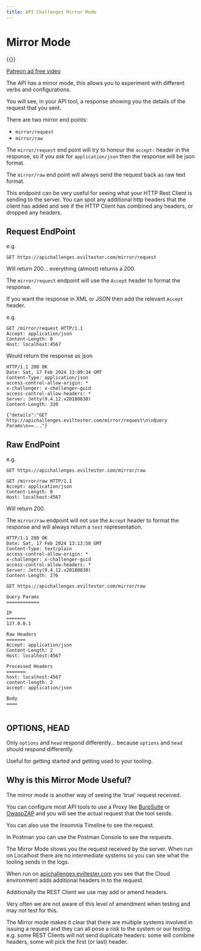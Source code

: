 ```yaml
---
title: API Challenges Mirror Mode
---
```


# Mirror Mode

{{<youtube-embed key="Q3qbyUNwYbM">}}

[Patreon ad free video](https://www.patreon.com/posts/54382928)

The API has a mirror mode, this allows you to experiment with different verbs and configurations.

You will see, in your API tool, a response showing you the details of the request that you sent.

There are two mirror end points:

- `mirror/request`
- `mirror/raw`

The `mirror/request` end point will try to honour the `accept:` header in the response, so if you ask for `application/json` then the response will be json format.

The `mirror/raw` end point will always send the request back as raw text format.

This endpoint can be very useful for seeing what your HTTP Rest Client is sending to the server. You can spot any additional http headers that the client has added and see if the HTTP Client has combined any headers, or dropped any headers.

## Request EndPoint

e.g.

```
GET https://apichallenges.eviltester.com/mirror/request
```

Will return 200... everything (almost) returns a 200.

The `mirror/request` endpoint will use the `Accept` header to format the response.

If you want the response in XML or JSON then add the relevant `Accept` header.

e.g.

```
GET /mirror/request HTTP/1.1
Accept: application/json
Content-Length: 0
Host: localhost:4567
```

Would return the response as json

```
HTTP/1.1 200 OK
Date: Sat, 17 Feb 2024 13:09:34 GMT
Content-Type: application/json
access-control-allow-origin: *
x-challenger: x-challenger-guid
access-control-allow-headers: *
Server: Jetty(9.4.12.v20180830)
Content-Length: 320

{"details":"GET http://apichallenges.eviltester.com/mirror/request\n\nQuery Params\n==..."}
```


## Raw EndPoint

e.g.

```
GET https://apichallenges.eviltester.com/mirror/raw
```

```
GET /mirror/raw HTTP/1.1
Accept: application/json
Content-Length: 0
Host: localhost:4567
```

Will return 200.

The `mirror/raw` endpoint will not use the `Accept` header to format the response and will always return a `text` representation.

```
HTTP/1.1 200 OK
Date: Sat, 17 Feb 2024 13:13:58 GMT
Content-Type: text/plain
access-control-allow-origin: *
x-challenger: x-challenger-guid
access-control-allow-headers: *
Server: Jetty(9.4.12.v20180830)
Content-Length: 276

GET https://apichallenges.eviltester.com/mirror/raw

Query Params
============

IP
=======
127.0.0.1

Raw Headers
=======
Accept: application/json
Content-Length: 2
Host: localhost:4567

Processed Headers
=======
host: localhost:4567
content-length: 2
accept: application/json

Body
====


```

## OPTIONS, HEAD

Only `options` and `head` respond differently... because `options` and `head` should respond differently.

Useful for getting started and getting used to your tooling.


## Why is this Mirror Mode Useful?

The mirror mode is another way of seeing the 'true' request received.

You can configure most API tools to use a Proxy like [BurpSuite](https://portswigger.net/burp) or [OwaspZAP](https://www.zaproxy.org/) and you will see the actual request that the tool sends.

You can also use the Insomnia Timeline to see the request.

In Postman you can use the Postman Console to see the requests.

The Mirror Mode shows you the request received by the server. When run on Localhost there are no intermediate systems so you can see what the tooling sends in the logs.

When run on [apichallenges.eviltester.com](https://apichallenges.eviltester.com/practice-modes/mirror) you see that the Cloud environment adds additional headers in to the request.

Additionally the REST Client we use may add or amend headers.

Very often we are not aware of this level of amendment when testing and may not test for this.

The Mirror mode makes it clear that there are multiple systems involved in issuing a request and they can all pose a risk to the system or our testing. e.g. some REST Clients will not send duplicate headers: some will combine headers, some will pick the first (or last) header.


<!--

    <script>
        let spans =document.querySelectorAll(".currenthost");
        spans.forEach(element =>{
            element.innerHTML = document.location.host;
            }
        );
    </script>

-->
